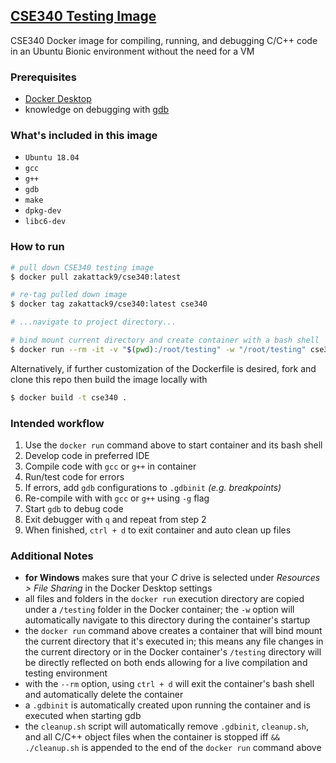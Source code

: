 ## [CSE340 Testing Image](https://hub.docker.com/repository/docker/zakattack9/cse340/general)
CSE340 Docker image for compiling, running, and debugging C/C++ code in an Ubuntu Bionic environment without the need for a VM

### Prerequisites
- [Docker Desktop](https://docs.docker.com/get-docker/)
- knowledge on debugging with [gdb](https://sourceware.org/gdb/current/onlinedocs/gdb/)

### What's included in this image
- `Ubuntu 18.04`
- `gcc`
- `g++`
- `gdb`
- `make`
- `dpkg-dev`
- `libc6-dev`

### How to run
```bash
# pull down CSE340 testing image 
$ docker pull zakattack9/cse340:latest

# re-tag pulled down image
$ docker tag zakattack9/cse340:latest cse340

# ...navigate to project directory...

# bind mount current directory and create container with a bash shell
$ docker run --rm -it -v "$(pwd):/root/testing" -w "/root/testing" cse340 && ./cleanup.sh
```

Alternatively, if further customization of the Dockerfile is desired, fork and clone this repo then build the image locally with
```bash
$ docker build -t cse340 . 
```

### Intended workflow
1) Use the `docker run` command above to start container and its bash shell
2) Develop code in preferred IDE
3) Compile code with `gcc` or `g++` in container
4) Run/test code for errors
5) If errors, add `gdb` configurations to `.gdbinit` *(e.g. breakpoints)*
6) Re-compile with with `gcc` or `g++` using `-g` flag
7) Start `gdb` to debug code
8) Exit debugger with `q` and repeat from step 2
9) When finished, `ctrl + d` to exit container and auto clean up files

### Additional Notes
- **for Windows** makes sure that your *C* drive is selected under *Resources > File Sharing* in the Docker Desktop settings
- all files and folders in the `docker run` execution directory are copied under a `/testing` folder in the Docker container; the `-w` option will automatically navigate to this directory during the container's startup
- the `docker run` command above creates a container that will bind mount the current directory that it's executed in; this means any file changes in the current directory or in the Docker container's `/testing` directory will be directly reflected on both ends allowing for a live compilation and testing environment
- with the `--rm` option, using `ctrl + d` will exit the container's bash shell and automatically delete the container
- a `.gdbinit` is automatically created upon running the container and is executed when starting gdb
- the `cleanup.sh` script will automatically remove `.gdbinit`, `cleanup.sh`, and all C/C++ object files when the container is stopped iff `&& ./cleanup.sh` is appended to the end of the `docker run` command above